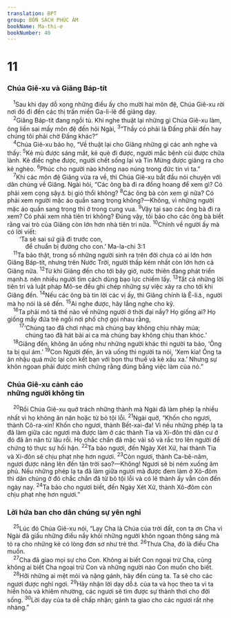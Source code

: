 ```yaml
---
translation: BPT
group: BỐN SÁCH PHÚC ÂM
bookName: Ma-thi-ơ 
bookNumber: 40
---
```


<div class="title"><h1>11</h1><h3>Chúa Giê-xu và Giăng Báp-tít</h3></div>
<span class="verse mat_11_1"> <sup>1</sup>Sau khi dạy dỗ xong những điều ấy cho mười hai môn đệ, Chúa Giê-xu rời nơi đó đi đến các thị trấn miền Ga-li-lê để giảng dạy.<br/></span>
<span class="verse mat_11_2"> <sup>2</sup>Giăng Báp-tít đang ngồi tù. Khi nghe thuật lại những gì Chúa Giê-xu làm, ông liền sai mấy môn đệ đến hỏi Ngài,</span>
<span class="verse mat_11_3"><sup>3</sup>“Thầy có phải là Đấng phải đến hay chúng tôi phải chờ Đấng khác?”<br/></span>
<span class="verse mat_11_4"> <sup>4</sup>Chúa Giê-xu bảo họ, “Về thuật lại cho Giăng những gì các anh nghe và thấy:</span>
<span class="verse mat_11_5"><sup>5</sup>Kẻ mù được sáng mắt, kẻ què đi được, người mắc bệnh cùi được chữa lành. Kẻ điếc nghe được, người chết sống lại và Tin Mừng được giảng ra cho kẻ nghèo.</span>
<span class="verse mat_11_6"><sup>6</sup>Phúc cho người nào không nao núng trong đức tin vì ta.”<br/></span>
<span class="verse mat_11_7"> <sup>7</sup>Khi các môn đệ Giăng vừa ra về, thì Chúa Giê-xu bắt đầu nói chuyện với dân chúng về Giăng. Ngài hỏi, “Các ông bà đi ra đồng hoang để xem gì? Có phải xem cọng sậy<a data-toggle="tooltip" data-placement="bottom" title="Nghĩa là Giăng không phải là người bình thường hoặc yếu ớt như cây sậy bị gió thổi.">⚓</a> bị gió thổi không?</span>
<span class="verse mat_11_8"><sup>8</sup>Các ông bà còn xem gì nữa? Có phải xem người mặc áo quần sang trọng không?—Không, vì những người mặc áo quần sang trọng thì ở trong cung vua.</span>
<span class="verse mat_11_9"><sup>9</sup>Vậy tại sao các ông bà đi ra xem? Có phải xem nhà tiên tri không? Đúng vậy, tôi bảo cho các ông bà biết rằng vai trò của Giăng còn lớn hơn nhà tiên tri nữa.</span>
<span class="verse mat_11_10"><sup>10</sup>Chính về người ấy mà có lời viết:<br/>  ‘Ta sẽ sai sứ giả đi trước con,<br/>   để chuẩn bị đường cho con.’ Ma-la-chi 3:1<br/></span>
<span class="verse mat_11_11"> <sup>11</sup>Ta bảo thật, trong số những người sinh ra trên đời chưa có ai lớn hơn Giăng Báp-tít, nhưng trên Nước Trời, người thấp kém nhất còn lớn hơn cả Giăng nữa.</span>
<span class="verse mat_11_12"><sup>12</sup>Từ khi Giăng đến cho tới bây giờ, nước thiên đàng phát triển mạnh<a data-toggle="tooltip" data-placement="bottom" title="Hay “chịu áp chế.”">⚓</a> nên nhiều người tìm cách dùng bạo lực chiếm lấy.</span>
<span class="verse mat_11_13"><sup>13</sup>Tất cả những lời tiên tri và luật pháp Mô-se đều ghi chép những sự việc xảy ra cho tới khi Giăng đến.</span>
<span class="verse mat_11_14"><sup>14</sup>Nếu các ông bà tin lời các vị ấy, thì Giăng chính là Ê-li<a data-toggle="tooltip" data-placement="bottom" title="Xin xem Mal 4:5-6.">⚓</a>, người mà họ nói là sẽ đến.</span>
<span class="verse mat_11_15"><sup>15</sup>Ai nghe được, hãy lắng nghe cho kỹ.<br/></span>
<span class="verse mat_11_16"> <sup>16</sup>Ta phải mô tả thế nào về những người ở thời đại nầy? Họ giống ai? Họ giống mấy đứa trẻ ngồi nơi phố chợ gọi nhau rằng,<br/></span>
<span class="verse mat_11_17">  <sup>17</sup>‘Chúng tao đã chơi nhạc mà chúng bay không chịu nhảy múa;<br/>   chúng tao đã hát bài ai ca mà chúng bay không chịu than khóc.’<br/></span>
<span class="verse mat_11_18"> <sup>18</sup>Giăng đến, không ăn uống như những người khác thì người ta bảo, ‘Ông ta bị quỉ ám.’</span>
<span class="verse mat_11_19"><sup>19</sup>Con Người đến, ăn và uống thì người ta nói, ‘Xem kìa! Ông ta ăn nhậu quá mức lại còn kết bạn với bọn thu thuế và kẻ xấu xa.’ Nhưng sự khôn ngoan phải được minh chứng rằng đúng bằng việc làm của nó.”<br/></span>
<div class="title"><h3>Chúa Giê-xu cảnh cáo<br/>những người không tin</h3></div>
<span class="verse mat_11_20"> <sup>20</sup>Rồi Chúa Giê-xu quở trách những thành mà Ngài đã làm phép lạ nhiều nhất vì họ không ăn năn hoặc từ bỏ tội lỗi.</span>
<span class="verse mat_11_21"><sup>21</sup>Ngài quở, “Khốn cho ngươi, thành Cô-ra-xin! Khốn cho ngươi, thành Bết-xai-đa! Vì nếu những phép lạ ta đã làm giữa các ngươi mà được làm ở các thành Tia và Xi-đôn thì dân cư ở đó đã ăn năn từ lâu rồi. Họ chắc chắn đã mặc vải sô và rắc tro lên người để chứng tỏ thực sự hối hận.</span>
<span class="verse mat_11_22"><sup>22</sup>Ta bảo ngươi, đến Ngày Xét Xử, hai thành Tia và Xi-đôn sẽ chịu phạt nhẹ hơn ngươi.</span>
<span class="verse mat_11_23"><sup>23</sup>Còn ngươi, thành Ca-bê-nâm, ngươi được nâng lên đến tận trời sao?—Không! Ngươi sẽ bị ném xuống âm phủ. Nếu những phép lạ ta đã làm giữa ngươi mà được đem làm ở Xô-đôm thì dân chúng ở đó chắc chắn đã từ bỏ tội lỗi và có lẽ thành ấy vẫn còn đến ngày nay.</span>
<span class="verse mat_11_24"><sup>24</sup>Ta bảo cho ngươi biết, đến Ngày Xét Xử, thành Xô-đôm còn chịu phạt nhẹ hơn ngươi.”<br/></span>
<div class="title"><h3>Lời hứa ban cho dân chúng sự yên nghỉ</h3></div>
<span class="verse mat_11_25"> <sup>25</sup>Lúc đó Chúa Giê-xu nói, “Lạy Cha là Chúa của trời đất, con tạ ơn Cha vì Ngài đã giấu những điều nầy khỏi những người khôn ngoan thông sáng mà tỏ ra cho những kẻ có lòng đơn sơ như trẻ thơ.</span>
<span class="verse mat_11_26"><sup>26</sup>Thưa Cha, đó là điều Cha muốn.<br/></span>
<span class="verse mat_11_27"> <sup>27</sup>Cha đã giao mọi sự cho Con. Không ai biết Con ngoại trừ Cha, cũng không ai biết Cha ngoại trừ Con và những người nào Con muốn cho biết.<br/></span>
<span class="verse mat_11_28"> <sup>28</sup>Hỡi những ai mệt mỏi và nặng gánh, hãy đến cùng ta. Ta sẽ cho các ngươi được nghỉ ngơi.</span>
<span class="verse mat_11_29"><sup>29</sup>Hãy nhận lời dạy dỗ<a data-toggle="tooltip" data-placement="bottom" title="Nguyên văn, “Hãy gánh lấy ách của ta trên các ngươi.” Ách được đặt lên cổ súc vật để nó kéo gánh nặng. Đây là dấu hiệu của người Do-thái chỉ về luật lệ. Xem Sứ đồ 15:10; Gal 5:1.">⚓</a> của ta và học theo ta vì ta hiền hòa và khiêm nhường, các ngươi sẽ tìm được sự thảnh thơi cho đời sống.</span>
<span class="verse mat_11_30"><sup>30</sup>Lời dạy của ta dễ chấp nhận; gánh ta giao cho các ngươi rất nhẹ nhàng.”<br/></span>
